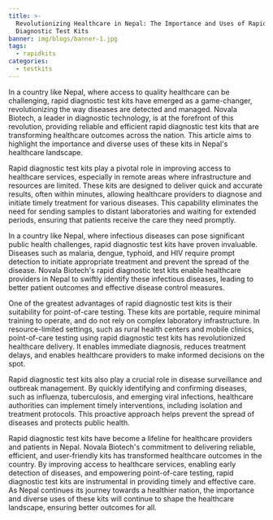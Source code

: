 ```yaml
---
title: >-
  Revolutionizing Healthcare in Nepal: The Importance and Uses of Rapid
  Diagnostic Test Kits
banner: img/blogs/banner-1.jpg
tags:
  - rapidkits
categories:
  - testkits
---
```


In a country like Nepal, where access to quality healthcare can be challenging, rapid diagnostic test kits have emerged as a game-changer, revolutionizing the way diseases are detected and managed. Novala Biotech, a leader in diagnostic technology, is at the forefront of this revolution, providing reliable and efficient rapid diagnostic test kits that are transforming healthcare outcomes across the nation. This article aims to highlight the importance and diverse uses of these kits in Nepal's healthcare landscape.

Rapid diagnostic test kits play a pivotal role in improving access to healthcare services, especially in remote areas where infrastructure and resources are limited. These kits are designed to deliver quick and accurate results, often within minutes, allowing healthcare providers to diagnose and initiate timely treatment for various diseases. This capability eliminates the need for sending samples to distant laboratories and waiting for extended periods, ensuring that patients receive the care they need promptly.

In a country like Nepal, where infectious diseases can pose significant public health challenges, rapid diagnostic test kits have proven invaluable. Diseases such as malaria, dengue, typhoid, and HIV require prompt detection to initiate appropriate treatment and prevent the spread of the disease. Novala Biotech's rapid diagnostic test kits enable healthcare providers in Nepal to swiftly identify these infectious diseases, leading to better patient outcomes and effective disease control measures.

One of the greatest advantages of rapid diagnostic test kits is their suitability for point-of-care testing. These kits are portable, require minimal training to operate, and do not rely on complex laboratory infrastructure. In resource-limited settings, such as rural health centers and mobile clinics, point-of-care testing using rapid diagnostic test kits has revolutionized healthcare delivery. It enables immediate diagnosis, reduces treatment delays, and enables healthcare providers to make informed decisions on the spot.

Rapid diagnostic test kits also play a crucial role in disease surveillance and outbreak management. By quickly identifying and confirming diseases, such as influenza, tuberculosis, and emerging viral infections, healthcare authorities can implement timely interventions, including isolation and treatment protocols. This proactive approach helps prevent the spread of diseases and protects public health.

Rapid diagnostic test kits have become a lifeline for healthcare providers and patients in Nepal. Novala Biotech's commitment to delivering reliable, efficient, and user-friendly kits has transformed healthcare outcomes in the country. By improving access to healthcare services, enabling early detection of diseases, and empowering point-of-care testing, rapid diagnostic test kits are instrumental in providing timely and effective care. As Nepal continues its journey towards a healthier nation, the importance and diverse uses of these kits will continue to shape the healthcare landscape, ensuring better outcomes for all.
